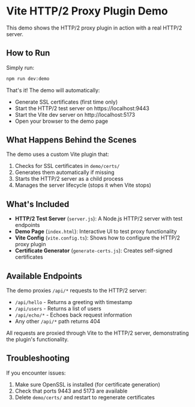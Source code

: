 # Vite HTTP/2 Proxy Plugin Demo

This demo shows the HTTP/2 proxy plugin in action with a real HTTP/2 server.

## How to Run

Simply run:
```bash
npm run dev:demo
```

That's it! The demo will automatically:
- Generate SSL certificates (first time only)
- Start the HTTP/2 test server on https://localhost:9443
- Start the Vite dev server on http://localhost:5173
- Open your browser to the demo page

## What Happens Behind the Scenes

The demo uses a custom Vite plugin that:
1. Checks for SSL certificates in `demo/certs/`
2. Generates them automatically if missing
3. Starts the HTTP/2 server as a child process
4. Manages the server lifecycle (stops it when Vite stops)

## What's Included

- **HTTP/2 Test Server** (`server.js`): A Node.js HTTP/2 server with test endpoints
- **Demo Page** (`index.html`): Interactive UI to test proxy functionality
- **Vite Config** (`vite.config.ts`): Shows how to configure the HTTP/2 proxy plugin
- **Certificate Generator** (`generate-certs.js`): Creates self-signed certificates

## Available Endpoints

The demo proxies `/api/*` requests to the HTTP/2 server:
- `/api/hello` - Returns a greeting with timestamp
- `/api/users` - Returns a list of users
- `/api/echo/*` - Echoes back request information
- Any other `/api/*` path returns 404

All requests are proxied through Vite to the HTTP/2 server, demonstrating the plugin's functionality.

## Troubleshooting

If you encounter issues:
1. Make sure OpenSSL is installed (for certificate generation)
2. Check that ports 9443 and 5173 are available
3. Delete `demo/certs/` and restart to regenerate certificates